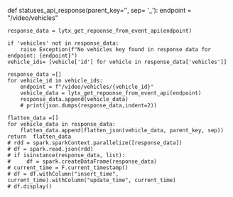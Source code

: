 def statuses_api_response(parent_key='', sep= '_'):
    endpoint = "/video/vehicles"   

    response_data = lytx_get_repoonse_from_event_api(endpoint)

    if 'vehicles' not in response_data:
        raise Exception(f"No vehicles key found in response data for endpoint: {endpoint}")
    vehicle_ids= [vehicle['id'] for vehicle in response_data['vehicles']]

    response_data =[]
    for vehicle_id in vehicle_ids:
        endpoint = f"/video/vehicles/{vehicle_id}"
        vehicle_data = lytx_get_repoonse_from_event_api(endpoint)
        response_data.append(vehicle_data)
        # print(json.dumps(response_data,indent=2))

    flatten_data =[]
    for vehicle_data in response_data:
        flatten_data.append(flatten_json(vehicle_data, parent_key, sep))
    return  flatten_data
    # rdd = spark.sparkContext.parallelize([response_data])
    # df = spark.read.json(rdd)
    # if isinstance(response_data, list):
    #     df = spark.createDataFrame(response_data)
    # current_time = F.current_timestamp()
    # df = df.withColumn("insert_time", current_time).withColumn("update_time", current_time)
    # df.display()
